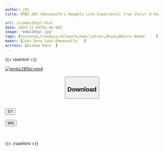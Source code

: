```yaml
---
author: j91
title: EMBZ-285 [Housewife's Naughty Life Experience] True Story! A Real Woman's SEX Case Book / Real Document Situation # A Wife Who Was Forced Into Debt And Was Repeatedly Creampied In Front Of Her Husband, Nara Aizawa

url: /v/embz285pl.html
date: 2023-11-04T02:44:00Z
image: "embz285pl.jpg"
tags: [Censored,Creampie,Solowork,Humiliation,Abuse,Mature Woman	 ]
maker: [Juku Onna Juku-Emmanuelle   ]
actress: [Aizawa Rana  ]
---
```



{{< rawhtml >}}

<div class="video" data-videoid="R98zm7RxbACBZB">
    <a href="javascript:;">
        <img src="https://my.j91.asia/v/embz285pl.jpg" width="WIDTH" height="HEIGHT" alt="embz285pl.mp4" loading="lazy">
    </a>
</div>

<script type="text/javascript" src="https://j91.asia/asset/on-demand-st.js"></script>

<br>
  <link rel="stylesheet" href="https://j91.asia/asset/bs5.css">
  
  <center>
  <button class="btn btn-primary" type="button" data-bs-toggle="collapse" data-bs-target=".multi-collapse" aria-expanded="false" aria-controls="multiCollapseExample1 multiCollapseExample2"><h2>Download</h2></button></center>
</p>
<div class="row">
  <div class="col">
    <div class="collapse multi-collapse" id="multiCollapseExample1">
      <div class="card card-body">
	      	      <br>
<div class="buttons">  
<a href="https://streamtape.to/v/R98zm7RxbACBZB"><button class="btn-hover color-3"><i class="fa fa-download"></i> ST</button></a></div>
    </div>
  </div>
</div>
  <div class="col">
    <div class="collapse multi-collapse" id="multiCollapseExample2">
      <div class="card card-body">
	      <br>
<div class="buttons">
    <a href="https://wolfstream.tv/qmmz0guj8h4m"><button class="btn-hover color-9"><i class="fa fa-download"></i> WS</button></a></div>
<br><br>
      </div>
    </div>
  </div>
</div>

{{< /rawhtml >}}
